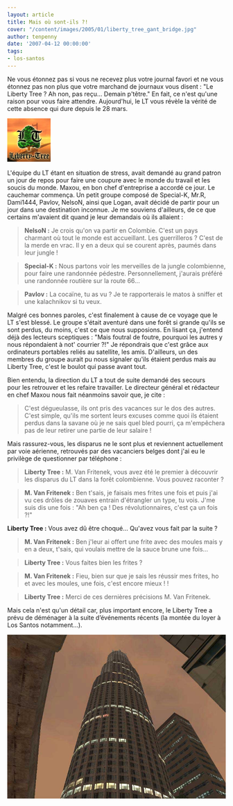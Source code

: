 ```yaml
---
layout: article
title: Mais où sont-ils ?!
cover: "/content/images/2005/01/liberty_tree_gant_bridge.jpg"
author: tenpenny
date: '2007-04-12 00:00:00'
tags:
- los-santos
---
```


Ne vous étonnez pas si vous ne recevez plus votre journal favori et ne vous étonnez pas non plus que votre marchand de journaux vous disent : "Le Liberty Tree ? Ah non, pas reçu... Demain p'têtre." En fait, ce n'est qu'une raison pour vous faire attendre. Aujourd'hui, le LT vous révèle la vérité de cette absence qui dure depuis le 28 mars.

![](/content/images/2005/01/liberty_tree_gant_bridge.jpg)

L'équipe du LT étant en situation de stress, avait demandé au grand patron un jour de repos pour faire une coupure avec le monde du travail et les soucis du monde. Maxou, en bon chef d'entreprise a accordé ce jour. Le cauchemar commença. Un petit groupe&nbsp;composé de&nbsp;Special-K, Mr.R, Dami1444, Pavlov, NelsoN, ainsi que Logan, avait décidé de partir pour un jour dans une destination inconnue. Je me souviens d'ailleurs, de ce que certains m'avaient dit quand je leur demandais où ils allaient :

> **NelsoN :** Je crois qu'on va partir en Colombie. C'est un pays charmant où tout le monde est accueillant. Les guerrilleros ? C'est de la merde en vrac. Il y en a deux qui se courent après, paumés dans leur jungle !

> **Special-K :** Nous partons voir les merveilles de la jungle colombienne, pour faire une randonnée pédestre. Personnellement, j'aurais préféré une randonnée routière sur la route 66...

> **Pavlov :** La cocaïne, tu as vu ? Je te rapporterais le matos à sniffer et une kalachnikov si tu veux.

Malgré ces bonnes paroles, c'est finalement à cause de ce voyage que le LT s'est blessé. Le groupe s'était aventuré dans une forêt si grande qu'ils se sont perdus, du moins, c'est ce que nous supposions. En lisant ça, j'entend déjà des lecteurs sceptiques : "Mais foutral de foutre, pourquoi les autres y nous répondaient à not' courrier ?!" Je répondrais que c'est grâce aux ordinateurs portables reliés au&nbsp;satellite, les amis. D'ailleurs, un des membres du groupe aurait pu nous signaler qu'ils étaient perdus mais au Liberty Tree, c'est le boulot qui passe avant tout.

Bien entendu, la direction du LT a tout de suite&nbsp;demandé des secours pour&nbsp;les&nbsp;retrouver et les refaire travailler. Le directeur général et rédacteur en chef Maxou&nbsp;nous fait néanmoins savoir que, je cite :

> C'est dégueulasse, ils ont pris des vacances sur le dos des autres. C'est simple, qu'ils me sortent leurs excuses&nbsp;comme quoi ils étaient perdus dans la savane où je ne sais quel bled pourri, ça m'empêchera pas de leur&nbsp;retirer une partie de leur salaire !

Mais rassurez-vous,&nbsp;les disparus&nbsp;ne le sont plus et reviennent actuellement par voie&nbsp;aérienne, retrouvés par des vacanciers belges dont j'ai eu le privilège de questionner par téléphone&nbsp;:

> **Liberty Tree :** M. Van Fritenek, vous avez été le premier à découvrir les disparus du LT dans la forêt colombienne. Vous pouvez raconter ?

> **M. Van Fritenek :** Ben t'sais, je faisais mes frites une fois et puis j'ai vu ces drôles de zouaves entrain d'étrangler un type, tu vois. J'me suis dis une fois : "Ah ben ça ! Des révolutionnaires, c'est ça un fois ?!"

**Liberty Tree :** Vous avez dû être choqué... Qu'avez vous fait par la suite ?

> **M. Van Fritenek :** Ben j'leur ai offert une frite avec des moules mais y en a deux, t'sais, qui voulais mettre de la sauce brune une fois...

> **Liberty Tree :** Vous faites bien les frites ?

> **M. Van Fritenek :** Fieu, bien sur que je sais les réussir mes frites, ho et avec les moules, une fois, c'est encore mieux !&nbsp;!

> **Liberty Tree :** Merci de ces&nbsp;dernières précisions&nbsp;M. Van Fritenek.

Mais cela n'est qu'un détail car, plus important encore, le Liberty Tree a prévu de déménager à la suite d’événements récents (la montée du loyer à Los Santos notamment...).

![](/content/images/2005/01/newbuilding.jpg)